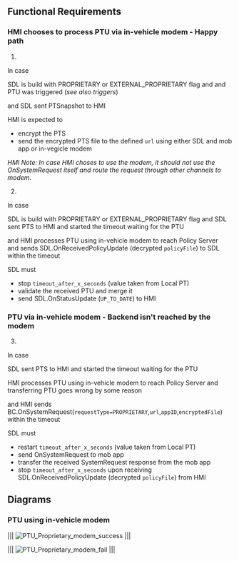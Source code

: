 ## Functional Requirements
### HMI chooses to process PTU via in-vehicle modem - Happy path

1. 
In case 

SDL is build with PROPRIETARY or EXTERNAL_PROPRIETARY flag
and and PTU was triggered (_see also triggers_)

and SDL sent PTSnapshot to HMI

HMI is expected to 
- encrypt the PTS
- send the encrypted PTS file to the defined `url` using either SDL and mob app or in-vegicle modem

_HMI Note: In case HMI choses to use the modem, it should not use the OnSystemRequest itself and route the request through other channels to modem._

2. 
In case

SDL is build with PROPRIETARY or EXTERNAL_PROPRIETARY flag
and SDL sent PTS to HMI and started the timeout waiting for the PTU

and HMI processes PTU using in-vehicle modem to reach Policy Server  
and sends SDL.OnReceivedPolicyUpdate (decrypted `policyFile`) to SDL within the timeout

SDL must

- stop `timeout_after_x_seconds` (value taken from Local PT)
- validate the received PTU and merge it
- send SDL.OnStatusUpdate (`UP_TO_DATE`) to HMI

### PTU via in-vehicle modem - Backend isn't reached by the modem

3. 
In case

SDL sent PTS to HMI and started the timeout waiting for the PTU

HMI processes PTU using in-vehicle modem to reach Policy Server and transferring PTU goes wrong by some reason 

and HMI sends BC.OnSystemRequest(`requestType=PROPRIETARY`,`url`,`appID`,`encryptedFile`) within the timeout

SDL must

- restart `timeout_after_x_seconds` (value taken from Local PT)
- send OnSystemRequest to mob app
- transfer the received SystemRequest response from the mob app
- stop `timeout_after_x_seconds` upon receiving SDL.OnReceivedPolicyUpdate (decrypted `policyFile`) from HMI

## Diagrams
### PTU using in-vehicle modem 

|||
![PTU_Proprietary_modem_success](./PTU_PROPRIETARY_modem_success.png)
|||

|||
![PTU_Proprietary_modem_fail](./PTU_PROPRIETARY_modem_failure.png)
|||
